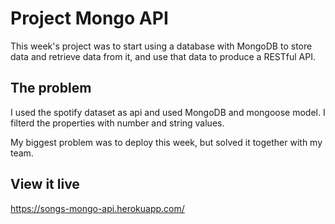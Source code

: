 # Project Mongo API

This week's project was to start using a database with MongoDB to store data and retrieve data from it, and use that data to produce a RESTful API.

## The problem

I used the spotify dataset as api and used MongoDB and mongoose model. I filterd the properties with number and string values.

My biggest problem was to deploy this week, but solved it together with my team.

## View it live

https://songs-mongo-api.herokuapp.com/

